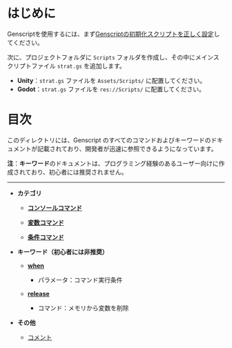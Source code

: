 # はじめに

Genscriptを使用するには、まず[Genscriptの初期化スクリプトを正しく設定](../../../GenScriptInitialization/README.md)してください。

次に、プロジェクトフォルダに `Scripts` フォルダを作成し、その中にメインスクリプトファイル `strat.gs` を追加します。

- **Unity**：`strat.gs` ファイルを `Assets/Scripts/` に配置してください。
- **Godot**：`strat.gs` ファイルを `res://Scripts/` に配置してください。

# 目次

このディレクトリには、Genscript のすべてのコマンドおよびキーワードのドキュメントが記載されており、開発者が迅速に参照できるようになっています。  

**注**：**キーワード**のドキュメントは、プログラミング経験のあるユーザー向けに作成されており、初心者には推奨されません。


---

* **カテゴリ**  
  
  * **[コンソールコマンド](Category/Console.md)**  
    
  * **[変数コマンド](Category/Variable.md)**  
    
  * **[条件コマンド](Category/Condition.md)**  
    
* **キーワード（初心者には非推奨）**  
  
  * **[when](KeyWords/when.md)**

    * パラメータ：コマンド実行条件

  * **[release](KeyWords/release.md)**

    * コマンド：メモリから変数を削除

* **その他**

    * [コメント](Others/Comment.md)

